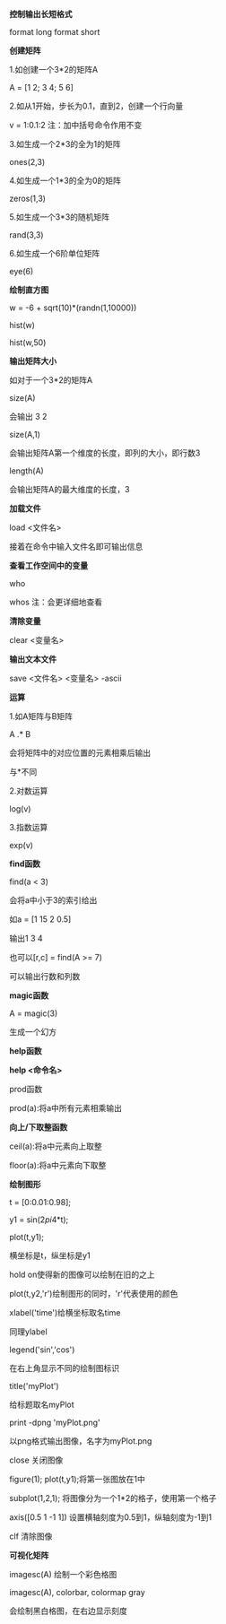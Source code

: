 **控制输出长短格式**

format long
format short

**创建矩阵**

1.如创建一个3*2的矩阵A

A = [1 2; 3 4; 5 6]

2.如从1开始，步长为0.1，直到2，创建一个行向量

v = 1:0.1:2          注：加中括号命令作用不变

3.如生成一个2*3的全为1的矩阵

ones(2,3)

4.如生成一个1*3的全为0的矩阵

zeros(1,3)

5.如生成一个3*3的随机矩阵

rand(3,3)

6.如生成一个6阶单位矩阵

eye(6)

**绘制直方图**

w = -6 + sqrt(10)*(randn(1,10000))

hist(w)

hist(w,50)

**输出矩阵大小**

如对于一个3*2的矩阵A

size(A)

会输出     3    2

size(A,1)

会输出矩阵A第一个维度的长度，即列的大小，即行数3

length(A)

会输出矩阵A的最大维度的长度，3

**加载文件**

load <文件名>

接着在命令中输入文件名即可输出信息

**查看工作空间中的变量**

who

whos     注：会更详细地查看

**清除变量**

clear <变量名>

**输出文本文件**

save <文件名> <变量名> -ascii

**运算**

1.如A矩阵与B矩阵

A .* B

会将矩阵中的对应位置的元素相乘后输出

与*不同

2.对数运算

log(v)

3.指数运算

exp(v)

**find函数**

find(a < 3)

会将a中小于3的索引给出

如a = [1 15 2 0.5]

输出1 3 4

也可以[r,c] = find(A >= 7)

可以输出行数和列数

**magic函数**

A = magic(3)

生成一个幻方

**help函数**

**help <命令名>**

prod函数

prod(a):将a中所有元素相乘输出

**向上/下取整函数**

ceil(a):将a中元素向上取整

floor(a):将a中元素向下取整

**绘制图形**

t = [0:0.01:0.98];

y1 = sin(2*pi*4*t);

plot(t,y1);

横坐标是t，纵坐标是y1



hold on使得新的图像可以绘制在旧的之上

plot(t,y2,'r')绘制图形的同时，'r'代表使用的颜色

xlabel('time')给横坐标取名time

同理ylabel

legend('sin','cos')

在右上角显示不同的绘制图标识

title('myPlot')

给标题取名myPlot

print -dpng 'myPlot.png'

以png格式输出图像，名字为myPlot.png

close 关闭图像

figure(1); plot(t,y1);将第一张图放在1中

subplot(1,2,1); 将图像分为一个1*2的格子，使用第一个格子

axis([0.5 1 -1 1]) 设置横轴刻度为0.5到1，纵轴刻度为-1到1

clf 清除图像

**可视化矩阵**

imagesc(A) 绘制一个彩色格图

imagesc(A), colorbar, colormap gray

会绘制黑白格图，在右边显示刻度